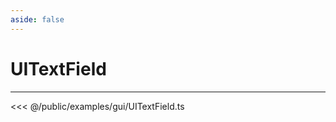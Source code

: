 ```yaml
---
aside: false
---
```


# UITextField
---
<Demo src="/examples/gui/UITextField.ts" :code="false" :height="700"></Demo>

<<< @/public/examples/gui/UITextField.ts